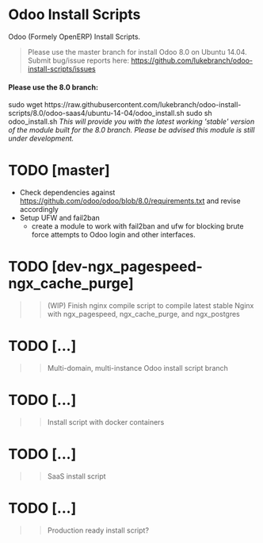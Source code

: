 Odoo Install Scripts
=======================

Odoo (Formely OpenERP) Install Scripts.

> Please use the master branch for install Odoo 8.0 on Ubuntu 14.04.
> Submit bug/issue reports here: https://github.com/lukebranch/odoo-install-scripts/issues

<H4>Please use the 8.0 branch:</H4> 
    sudo wget https://raw.githubusercontent.com/lukebranch/odoo-install-scripts/8.0/odoo-saas4/ubuntu-14-04/odoo_install.sh
    sudo sh odoo_install.sh
<i>This will provide you with the latest working 'stable' version of the module built for the 8.0 branch. Please be advised this module is still under development.</i>

TODO [master]
=======================
* Check dependencies against https://github.com/odoo/odoo/blob/8.0/requirements.txt and revise accordingly
* Setup UFW and fail2ban
  * create a module to work with fail2ban and ufw for blocking brute force attempts to Odoo login and other interfaces.  

TODO [dev-ngx_pagespeed-ngx_cache_purge]
=======================
>> (WIP) Finish nginx compile script to compile latest stable Nginx with ngx_pagespeed, ngx_cache_purge, and ngx_postgres

TODO [...]
=======================
>> Multi-domain, multi-instance Odoo install script branch

TODO [...]
=======================
>> Install script with docker containers

TODO [...]
=======================
>> SaaS install script

TODO [...]
=======================
>> Production ready install script?
